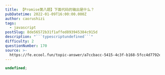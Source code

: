 ```yaml
---
title: 【Promise第八题】下面代码的输出是什么？
pubDatetime: 2022-01-09T16:00:00.000Z
author: caorushizi
tags:
  - javascript
postSlug: 8de56572b31f1affed893945384c915d
description: "```typescriptundefined```"
difficulty: 2
questionNumber: 170
source: >-
  https://fe.ecool.fun/topic-answer/a7ccbacc-5415-4c3f-b168-5fcc4d7792ee?orderBy=updateTime&order=desc&tagId=10
---
```


```typescript
undefined;
```
